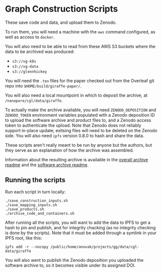 # Graph Construction Scripts

These save code and data, and upload them to Zenodo.

To run them, you will need a machine with the `aws` command configured, as well as access to `docker`.

You will also need to be able to read from these AWS S3 buckets where the data to be archived was produced:

* `s3://vg-k8s`
* `s3://vg-data`
* `s3://glennhickey`

You will need the `.tex` files for the paper checked out from the Overleaf git repo into `$HOME/build/giraffe-paper/`.

You will also need a local mountpoint in which to deposit the archive, at `/nanopore/cgl/data/giraffe`.

To actually make the archive available, you will need `ZENODO_DEPOSITION` and `ZENODO_TOKEN` environment variables populated with a Zenodo deposition ID to upload the software archive and product files to, and a Zenodo access token to authenticate the upload. Note that Zenodo does not reliably support in-place update; exitsing files will need to be deleted on the Zenodo side. You will also need `ipfs` version 0.8.0 to hash and share the data.

These scripts aren't really meant to be run by anyone but the authors, but they
serve as an explanation of how the archive was assembled.

Information about the resulting archive is available in the [overall archive readme](archive-readme.md) and the [software archive readme](software-readme.md).

## Running the scripts

Run each script in turn locally:

```
./save_construction_inputs.sh
./save_mapping_inputs.sh
./save_products.sh
./archive_code_and_containers.sh
```

After running all the scripts, you will want to add the data to IPFS to get a hash to pin and publish, and for integrity chacking (as no integrity checking is done by the scripts). Note that it must be added through a symlink in your IPFS root, like this:

```
ipfs add -r --nocopy /public/home/anovak/projects/gg/data/cgl-data/giraffe
```

You will also went to publish the Zenodo deposition you uploaded the software archive to, so it becomes visible under its assigned DOI.
